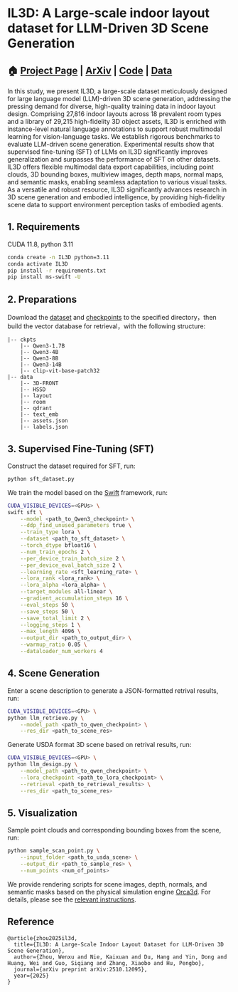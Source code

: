 # IL3D: A Large-scale indoor layout dataset for LLM-Driven 3D Scene Generation

## 🏠 [Project Page](https://wenxuzhou.github.io/project/IL3D/) | [ArXiv](https://arxiv.org/abs/2510.12095) | [Code](https://github.com/WenxuZhou/IL3D) | [Data](https://huggingface.co/datasets/WenxuZhou/IL3D)

In this study, we present IL3D, a large-scale dataset meticulously designed for large language model (LLM)-driven 3D scene generation, addressing the pressing demand for diverse, high-quality training data in indoor layout design. Comprising 27,816 indoor layouts across 18 prevalent room types and a library of 29,215 high-fidelity 3D object assets, IL3D is enriched with instance-level natural language annotations to support robust multimodal learning for vision-language tasks. We establish rigorous benchmarks to evaluate LLM-driven scene generation. Experimental results show that supervised fine-tuning (SFT) of LLMs on IL3D significantly improves generalization and surpasses the performance of SFT on other datasets. IL3D offers flexible multimodal data export capabilities, including point clouds, 3D bounding boxes, multiview images, depth maps, normal maps, and semantic masks, enabling seamless adaptation to various visual tasks. As a versatile and robust resource, IL3D significantly advances research in 3D scene generation and embodied intelligence, by providing high-fidelity scene data to support environment perception tasks of embodied agents. 

## 1. Requirements
CUDA 11.8, python 3.11

```bash
conda create -n IL3D python=3.11
conda activate IL3D
pip install -r requirements.txt
pip install ms-swift -U
```

## 2. Preparations
Download the [dataset](./data/dataset.md) and [checkpoints](./ckpts/checkpoints.md) to the specified directory，then build the vector database for retrieval，with the following structure:

```
|-- ckpts
    |-- Qwen3-1.7B
    |-- Qwen3-4B
    |-- Qwen3-8B
    |-- Qwen3-14B
    |-- clip-vit-base-patch32
|-- data
    |-- 3D-FRONT
    |-- HSSD
    |-- layout
    |-- room
    |-- qdrant
    |-- text_emb
    |-- assets.json
    |-- labels.json
```

## 3. Supervised Fine-Tuning (SFT)
Construct the dataset required for SFT, run:
```bash
python sft_dataset.py
```

We train the model based on the [Swift](https://github.com/modelscope/ms-swift) framework, run:
```bash
CUDA_VISIBLE_DEVICES=<GPUs> \
swift sft \
    --model <path_to_Qwen3_checkpoint> \
    --ddp_find_unused_parameters true \
    --train_type lora \
    --dataset <path_to_sft_dataset> \
    --torch_dtype bfloat16 \
    --num_train_epochs 2 \
    --per_device_train_batch_size 2 \
    --per_device_eval_batch_size 2 \
    --learning_rate <sft_learning_rate> \
    --lora_rank <lora_rank> \
    --lora_alpha <lora_alpha> \
    --target_modules all-linear \
    --gradient_accumulation_steps 16 \
    --eval_steps 50 \
    --save_steps 50 \
    --save_total_limit 2 \
    --logging_steps 1 \
    --max_length 4096 \
    --output_dir <path_to_output_dir> \
    --warmup_ratio 0.05 \
    --dataloader_num_workers 4
```


## 4. Scene Generation
Enter a scene description to generate a JSON-formatted retrival results, run:
```bash
CUDA_VISIBLE_DEVICES=<GPU> \
python llm_retrieve.py \
    --model_path <path_to_qwen_checkpoint> \
    --res_dir <path_to_scene_res>
```

Generate USDA format 3D scene based on retrival results, run:
```bash
CUDA_VISIBLE_DEVICES=<GPU> \
python llm_design.py \
    --model_path <path_to_qwen_checkpoint> \
    --lora_checkpoint <path_to_lora_checkpoint> \
    --retrieval <path_to_retrieval_results> \
    --res_dir <path_to_scene_res>
```

## 5. Visualization
Sample point clouds and corresponding bounding boxes from the scene, run:

```bash
python sample_scan_point.py \
    --input_folder <path_to_usda_scene> \
    --output_dir <path_to_sample_res> \
    --num_points <num_of_points>
```

We provide rendering scripts for scene images, depth, normals, and semantic masks based on the physical simulation engine [Orca3d](http://www.orca3d.cn/).
For details, please see the [relevant instructions](./render/README.md).

## Reference

```
@article{zhou2025il3d,
  title={IL3D: A Large-Scale Indoor Layout Dataset for LLM-Driven 3D Scene Generation},
  author={Zhou, Wenxu and Nie, Kaixuan and Du, Hang and Yin, Dong and Huang, Wei and Guo, Siqiang and Zhang, Xiaobo and Hu, Pengbo},
  journal={arXiv preprint arXiv:2510.12095},
  year={2025}
}
```
